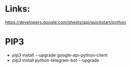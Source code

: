 # Links: #

https://developers.google.com/sheets/api/quickstart/python


# PIP3 #

* pip3 install --upgrade google-api-python-client
* pip3 install python-telegram-bot --upgrade
